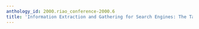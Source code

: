 ```yaml
---
anthology_id: 2000.riao_conference-2000.6
title: 'Information Extraction and Gathering for Search Engines: The Taylor Approach'
---
```

